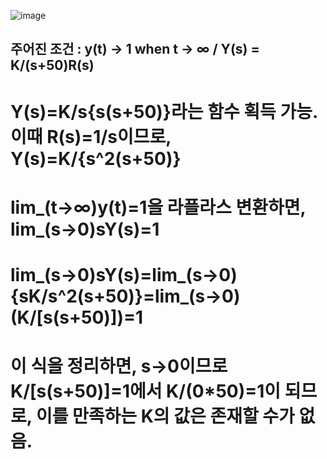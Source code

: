 ![image](https://github.com/moonsungang/homework-solution/assets/144924760/34c020bc-8ffc-4a2c-868e-f39db2f538bd)

## 주어진 조건 : y(t) -> 1 when t -> ∞ / Y(s) = K/(s+50)R(s)

# Y(s)=K/s{s(s+50)}라는 함수 획득 가능. 이때 R(s)=1/s이므로, Y(s)=K/{s^2(s+50)}
# lim_(t->∞)y(t)=1을 라플라스 변환하면, lim_(s->0)sY(s)=1
# lim_(s->0)sY(s)=lim_(s->0){sK/s^2(s+50)}=lim_(s->0)(K/[s(s+50)])=1
# 이 식을 정리하면, s->0이므로 K/[s(s+50)]=1에서 K/(0*50)=1이 되므로, 이를 만족하는 K의 값은 존재할 수가 없음.
